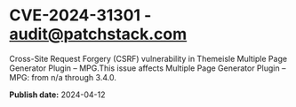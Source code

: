 # CVE-2024-31301 - audit@patchstack.com

Cross-Site Request Forgery (CSRF) vulnerability in Themeisle Multiple Page Generator Plugin – MPG.This issue affects Multiple Page Generator Plugin – MPG: from n/a through 3.4.0.



**Publish date:** 2024-04-12
